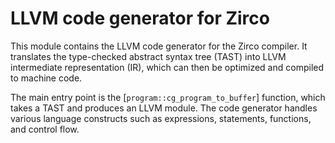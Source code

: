 # LLVM code generator for Zirco

This module contains the LLVM code generator for the Zirco compiler. It translates the type-checked
abstract syntax tree (TAST) into LLVM intermediate representation (IR), which can then be
optimized and compiled to machine code.

The main entry point is the [`program::cg_program_to_buffer`] function, which takes a TAST and
produces an LLVM module. The code generator handles various language constructs such as
expressions, statements, functions, and control flow.
